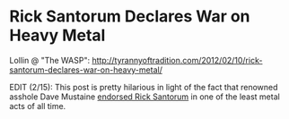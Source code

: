 # Rick Santorum Declares War on Heavy Metal

Lollin @ "The WASP":
http://tyrannyoftradition.com/2012/02/10/rick-santorum-declares-war-on-heavy-metal/

EDIT (2/15): This post is pretty hilarious in light of the fact that renowned asshole Dave Mustaine [endorsed Rick Santorum](http://newsfeed.time.com/2012/02/15/santorum-backed-by-megadeth-lead-singer/) in one of the least metal acts of all time.
